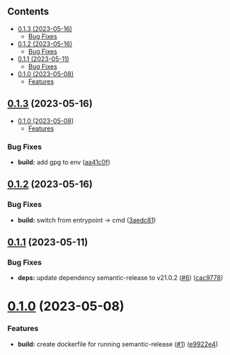 <!-- START doctoc generated TOC please keep comment here to allow auto update -->
<!-- DON'T EDIT THIS SECTION, INSTEAD RE-RUN doctoc TO UPDATE -->
## Contents

  - [0.1.3 (2023-05-16)](#013-2023-05-16)
    - [Bug Fixes](#bug-fixes)
  - [0.1.2 (2023-05-16)](#012-2023-05-16)
    - [Bug Fixes](#bug-fixes-1)
  - [0.1.1 (2023-05-11)](#011-2023-05-11)
    - [Bug Fixes](#bug-fixes-2)
- [0.1.0 (2023-05-08)](#010-2023-05-08)
    - [Features](#features)

<!-- END doctoc generated TOC please keep comment here to allow auto update -->

## [0.1.3](https://github.com/kloud-cnf/semantic-release-action/compare/v0.1.2...v0.1.3) (2023-05-16)

- [0.1.0 (2023-05-08)](#010-2023-05-08)
    - [Features](#features)

### Bug Fixes

* **build:** add gpg to env ([aa41c0f](https://github.com/kloud-cnf/semantic-release-action/commit/aa41c0fb61a4db6a8f6b5acdcafc7d99fb5888d9))

## [0.1.2](https://github.com/kloud-cnf/semantic-release-action/compare/v0.1.1...v0.1.2) (2023-05-16)


### Bug Fixes

* **build:** switch from entrypoint -> cmd ([3aedc81](https://github.com/kloud-cnf/semantic-release-action/commit/3aedc810be26887aa8d3bd21b348cc92a8af164f))

## [0.1.1](https://github.com/kloud-cnf/semantic-release-action/compare/v0.1.0...v0.1.1) (2023-05-11)


### Bug Fixes

* **deps:** update dependency semantic-release to v21.0.2 ([#6](https://github.com/kloud-cnf/semantic-release-action/issues/6)) ([cac9778](https://github.com/kloud-cnf/semantic-release-action/commit/cac9778ab4d072c8f91190021444aca373c00b4a))

# [0.1.0](https://github.com/kloud-cnf/semantic-release-action/compare/v0.0.0...v0.1.0) (2023-05-08)


### Features

* **build:** create dockerfile for running semantic-release ([#1](https://github.com/kloud-cnf/semantic-release-action/issues/1)) ([e9922e4](https://github.com/kloud-cnf/semantic-release-action/commit/e9922e4a7d266c358a5f3c7ff2ff00fe0001b0dc))
